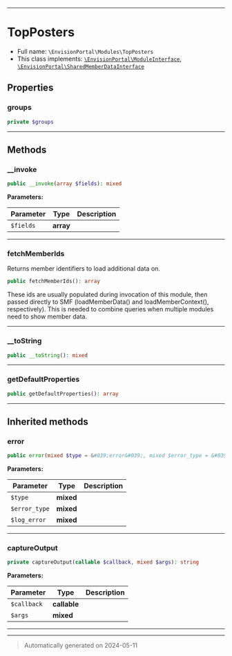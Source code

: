 ***

# TopPosters





* Full name: `\EnvisionPortal\Modules\TopPosters`
* This class implements:
[`\EnvisionPortal\ModuleInterface`](../ModuleInterface.md), [`\EnvisionPortal\SharedMemberDataInterface`](../SharedMemberDataInterface.md)



## Properties


### groups



```php
private $groups
```






***

## Methods


### __invoke



```php
public __invoke(array $fields): mixed
```








**Parameters:**

| Parameter | Type | Description |
|-----------|------|-------------|
| `$fields` | **array** |  |





***

### fetchMemberIds

Returns member identifiers to load additional data on.

```php
public fetchMemberIds(): array
```

These ids are usually populated during invocation of this
module, then passed directly to SMF (loadMemberData() and
loadMemberContext(), respectively).  This is needed to combine
queries when multiple modules need to show member data.










***

### __toString



```php
public __toString(): mixed
```












***

### getDefaultProperties



```php
public getDefaultProperties(): array
```












***


## Inherited methods


### error



```php
public error(mixed $type = &#039;error&#039;, mixed $error_type = &#039;general&#039;, mixed $log_error = false): string
```








**Parameters:**

| Parameter | Type | Description |
|-----------|------|-------------|
| `$type` | **mixed** |  |
| `$error_type` | **mixed** |  |
| `$log_error` | **mixed** |  |





***

### captureOutput



```php
private captureOutput(callable $callback, mixed $args): string
```








**Parameters:**

| Parameter | Type | Description |
|-----------|------|-------------|
| `$callback` | **callable** |  |
| `$args` | **mixed** |  |





***


***
> Automatically generated on 2024-05-11
